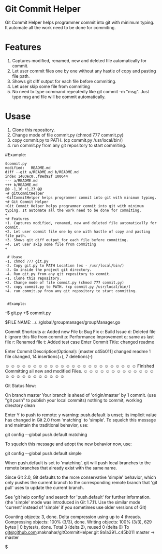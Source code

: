 # Git Commit Helper
Git Commit Helper helps programmer commit into git with minimum typing. It automate all the work need to be done for commiting.

# Features
1. Captures modified, renamed, new and deleted file automatically for commit.
2. Let user commit files one by one without any hastle of copy and pasting file path.
3. Shows git diff output for each file before commiting.
4. Let user skip some file from commiting
5. No need to type command repeatedly like git commit <file name> -m "msg". Just type msg and file will be commit automatically.


# Usase
1. Clone this repository.
2. Change mode of file commit.py (chmod 777 commit.py)
3. copy commit.py to PATH. (cp commit.py /usr/local/bin/)
4. run commit.py from any git repository to start commiting.


#Example:
```
$commit.py 
modified:   README.md
diff --git a/README.md b/README.md
index 1403ec0..f8ed92f 100644
--- a/README.md
+++ b/README.md
@@ -1,16 +1,23 @@
-# gitCommitHelper
-GitCommitHelper helps programmer commit into git with minimum typing.
+# Git Commit Helper
+Git Commit Helper helps programmer commit into git with minimum typing. It automate all the work need to be done for commiting.
+
+# Features
+1. Captures modified, renamed, new and deleted file automatically for commit.
+2. Let user commit file one by one with hastle of copy and pasting file path.
+3. Shows git diff output for each file before commiting.
+4. Let user skip some file from commiting
+
 
 # Usase
-1. chmod 777 git.py
-2. Copy git.py to PATH Location (ex - /usr/local/bin/)
-3. Go inside the project git directory.
-4. Run git.py from any git repository to commit.
+1. Clone this repository.
+2. Change mode of file commit.py (chmod 777 commit.py)
+3. copy commit.py to PATH. (cp commit.py /usr/local/bin/)
+4. run commit.py from any git repository to start commiting.
 
 
 #Example:
 ```
-$ git.py
+$ commit.py
 
 $FILE NAME: ../../global/groupmanager/groupManager.go
 

Commit Shortcuts
 a: Added new File <file name>
 b: Bug Fix
 c: Build Issue
 d: Deleted file <file name>
 i: ignore this file from commit
 p: Performance Improvement
 q: same as last file
 r: Renamed file <file name>
 t: Added test case
Enter Commit Title: changed readme

Enter Commit Description(Optional):
[master c45b011] changed readme
 1 file changed, 14 insertions(+), 7 deletions(-)

☺ ☺ ☺ ☺ ☺ ☺ ☺ ☺ ☺ ☺ ☺ ☺ ☺ ☺ ☺ ☺ ☺ ☺ ☺ ☺ ☺ ☺ ☺ ☺
Finished Committing all new and modified Files.
☺ ☺ ☺ ☺ ☺ ☺ ☺ ☺ ☺ ☺ ☺ ☺ ☺ ☺ ☺ ☺ ☺ ☺ ☺ ☺ ☺ ☺ ☺ ☺ 

Git Status Now:

On branch master
Your branch is ahead of 'origin/master' by 1 commit.
  (use "git push" to publish your local commits)
nothing to commit, working directory clean


Enter Y to push to remote: y
warning: push.default is unset; its implicit value has changed in
Git 2.0 from 'matching' to 'simple'. To squelch this message
and maintain the traditional behavior, use:

  git config --global push.default matching

To squelch this message and adopt the new behavior now, use:

  git config --global push.default simple

When push.default is set to 'matching', git will push local branches
to the remote branches that already exist with the same name.

Since Git 2.0, Git defaults to the more conservative 'simple'
behavior, which only pushes the current branch to the corresponding
remote branch that 'git pull' uses to update the current branch.

See 'git help config' and search for 'push.default' for further information.
(the 'simple' mode was introduced in Git 1.7.11. Use the similar mode
'current' instead of 'simple' if you sometimes use older versions of Git)

Counting objects: 3, done.
Delta compression using up to 4 threads.
Compressing objects: 100% (3/3), done.
Writing objects: 100% (3/3), 629 bytes | 0 bytes/s, done.
Total 3 (delta 2), reused 0 (delta 0)
To git@github.com:maknahar/gitCommitHelper.git
   9a1a391..c45b011  master -> master

$
```
